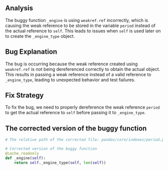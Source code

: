 ## Analysis
The buggy function `_engine` is using `weakref.ref` incorrectly, which is causing the weak reference to be stored in the variable `period` instead of the actual reference to `self`. This leads to issues when `self` is used later on to create the `_engine_type` object.

## Bug Explanation
The bug is occurring because the weak reference created using `weakref.ref` is not being dereferenced correctly to obtain the actual object. This results in passing a weak reference instead of a valid reference to `_engine_type`, leading to unexpected behavior and test failures.

## Fix Strategy
To fix the bug, we need to properly dereference the weak reference `period` to get the actual reference to `self` before passing it to `_engine_type`.

## The corrected version of the buggy function
```python
# The relative path of the corrected file: pandas/core/indexes/period.py

# Corrected version of the buggy function
@cache_readonly
def _engine(self):
    return self._engine_type(self, len(self))
```